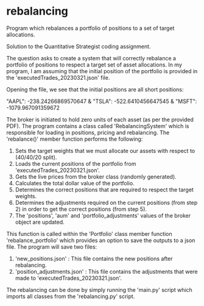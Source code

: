 # rebalancing
Program which rebalances a portfolio of positions to a set of target allocations.

Solution to the Quantitative Strategist coding assignment.

The question asks to create a system that will correctly rebalance a portfolio of positions to respect
a target set of asset allocations. In my program, I am assuming that the initial position of the portfolio is provided
in the 'executedTrades_20230321.json' file.

Opening the file, we see that the initial positions are all short positions:

"AAPL": -238.24266869570647 & "TSLA": -522.6410456647545  & "MSFT": -1079.967091359672

The broker is initiated to hold zero units of each asset (as per the provided PDF). The program contains a class called 
'RebalancingSystem' which is responsible for loading in positions, pricing and rebalancing. The 'rebalance()' member function
performs the following:

1. Sets the target weights that we must allocate our assets with respect to (40/40/20 split).
2. Loads the current positions of the portfolio from 'executedTrades_20230321.json'.
3. Gets the live prices from the broker class (randomly generated).
4. Calculates the total dollar value of the portfolio.
5. Determines the correct positions that are required to respect the target weights.
6. Determines the adjustments required on the current positions (from step 2) in order to get the correct positions (from step 5).
7. The 'positions', 'aum' and 'portfolio_adjustments' values of the broker object are updated.

This function is called within the 'Portfolio' class member function 'rebalance_portfolio' which provides an option to save the outputs to a json file.
The program will save two files:

1. 'new_positions.json' :  This file contains the new positions after rebalancing.
2. 'position_adjustments.json' : This file contains the adjustments that were made to 'executedTrades_20230321.json'.

The rebalancing can be done by simply running the 'main.py' script which imports all classes from the 'rebalancing.py' script.
